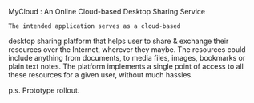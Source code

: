 MyCloud : An Online Cloud-based Desktop Sharing Service

	The intended application serves as a cloud-based
desktop sharing platform that helps user to share & exchange
their resources over the Internet, wherever they maybe.
	The resources could include anything from documents,
to media files, images, bookmarks or plain text notes. The
platform implements a single point of access to all these
resources for a given user, without much hassles.

p.s. Prototype rollout.  
